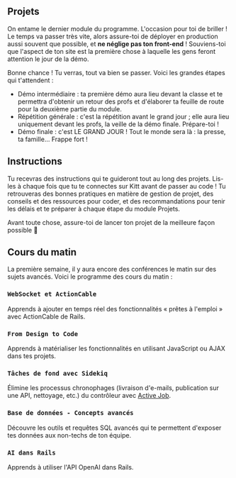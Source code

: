 ## Projets

On entame le dernier module du programme. L'occasion pour toi de briller ! Le temps va passer très vite, alors assure-toi de déployer en production aussi souvent que possible, et **ne néglige pas ton front-end** ! Souviens-toi que l'aspect de ton site est la première chose à laquelle les gens feront attention le jour de la démo.

Bonne chance ! Tu verras, tout va bien se passer. Voici les grandes étapes qui t'attendent :

- Démo intermédiaire : ta première démo aura lieu devant la classe et te permettra d'obtenir un retour des profs et d'élaborer ta feuille de route pour la deuxième partie du module.
- Répétition générale : c'est la répétition avant le grand jour ; elle aura lieu uniquement devant les profs, la veille de la démo finale. Prépare-toi !
- Démo finale : c'est LE GRAND JOUR ! Tout le monde sera là : la presse, ta famille... Frappe fort !

## Instructions

Tu recevras des instructions qui te guideront tout au long des projets. Lis-les à chaque fois que tu te connectes sur Kitt avant de passer au code ! Tu retrouveras des bonnes pratiques en matière de gestion de projet, des conseils et des ressources pour coder, et des recommandations pour tenir les délais et te préparer à chaque étape du module Projets.

Avant toute chose, assure-toi de lancer ton projet de la meilleure façon possible 🚀

## Cours du matin

La première semaine, il y aura encore des conférences le matin sur des sujets avancés. Voici le programme des cours du matin :

### `WebSocket et ActionCable`

Apprends à ajouter en temps réel des fonctionnalités « prêtes à l'emploi » avec ActionCable de Rails.

### `From Design to Code`

Apprends à matérialiser les fonctionnalités en utilisant JavaScript ou AJAX dans tes projets.

### `Tâches de fond avec Sidekiq`

Élimine les processus chronophages (livraison d'e-mails, publication sur une API, nettoyage, etc.) du contrôleur avec [Active Job](http://edgeguides.rubyonrails.org/active_job_basics.html).

### `Base de données - Concepts avancés`

Découvre les outils et requêtes SQL avancés qui te permettent d'exposer tes données aux non-techs de ton équipe.

### `AI dans Rails`

Apprends à utiliser l'API OpenAI dans Rails.

